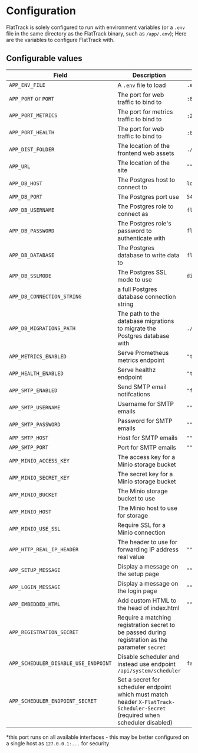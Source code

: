 # Configuration

FlatTrack is solely configured to run with environment variables (or a `.env` file in the same directory as the FlatTrack binary, such as `/app/.env`); Here are the variables to configure FlatTrack with.

## Configurable values

| Field                                | Description                                                                                                                   | Default               |
|--------------------------------------|-------------------------------------------------------------------------------------------------------------------------------|-----------------------|
| `APP_ENV_FILE`                       | A `.env` file to load                                                                                                         | `.env`                |
| `APP_PORT` or `PORT`                 | The port for web traffic to bind to                                                                                           | `:8080` *             |
| `APP_PORT_METRICS`                   | The port for metrics traffic to bind to                                                                                       | `:2112` *             |
| `APP_PORT_HEALTH`                    | The port for web traffic to bind to                                                                                           | `:8081` *             |
| `APP_DIST_FOLDER`                    | The location of the frontend web assets                                                                                       | `./dist`              |
| `APP_URL`                            | The location of the site                                                                                                      | `""`                  |
| `APP_DB_HOST`                        | The Postgres host to connect to                                                                                               | `localhost`           |
| `APP_DB_PORT`                        | The Postgres port use                                                                                                         | `5432`                |
| `APP_DB_USERNAME`                    | The Postgres role to connect as                                                                                               | `flattrack`           |
| `APP_DB_PASSWORD`                    | The Postgres role's password to authenticate with                                                                             | `flattrack`           |
| `APP_DB_DATABASE`                    | The Postgres database to write data to                                                                                        | `flattrack`           |
| `APP_DB_SSLMODE`                     | The Postgres SSL mode to use                                                                                                  | `disable`             |
| `APP_DB_CONNECTION_STRING`           | a full Postgres database connection string                                                                                    |                       |
| `APP_DB_MIGRATIONS_PATH`             | The path to the database migrations to migrate the Postgres database with                                                     | `./kodata/migrations` |
| `APP_METRICS_ENABLED`                | Serve Prometheus metrics endpoint                                                                                             | `"true"`              |
| `APP_HEALTH_ENABLED`                 | Serve healthz endpoint                                                                                                        | `"true"`              |
| `APP_SMTP_ENABLED`                   | Send SMTP email notifcations                                                                                                  | `"false"`             |
| `APP_SMTP_USERNAME`                  | Username for SMTP emails                                                                                                      | `""`                  |
| `APP_SMTP_PASSWORD`                  | Password for SMTP emails                                                                                                      | `""`                  |
| `APP_SMTP_HOST`                      | Host for SMTP emails                                                                                                          | `""`                  |
| `APP_SMTP_PORT`                      | Port for SMTP emails                                                                                                          | `""`                  |
| `APP_MINIO_ACCESS_KEY`               | The access key for a Minio storage bucket                                                                                     |                       |
| `APP_MINIO_SECRET_KEY`               | The secret key for a Minio storage bucket                                                                                     |                       |
| `APP_MINIO_BUCKET`                   | The Minio storage bucket to use                                                                                               |                       |
| `APP_MINIO_HOST`                     | The Minio host to use for storage                                                                                             |                       |
| `APP_MINIO_USE_SSL`                  | Require SSL for a Minio connection                                                                                            |                       |
| `APP_HTTP_REAL_IP_HEADER`            | The header to use for forwarding IP address real value                                                                        | `""`                  |
| `APP_SETUP_MESSAGE`                  | Display a message on the setup page                                                                                           | `""`                  |
| `APP_LOGIN_MESSAGE`                  | Display a message on the login page                                                                                           | `""`                  |
| `APP_EMBEDDED_HTML`                  | Add custom HTML to the head of index.html                                                                                     | `""`                  |
| `APP_REGISTRATION_SECRET`            | Require a matching registration secret to be passed during registration as the parameter `secret`                             |                       |
| `APP_SCHEDULER_DISABLE_USE_ENDPOINT` | Disable scheduler and instead use endpoint `/api/system/scheduler`                                                            | `false`               |
| `APP_SCHEDULER_ENDPOINT_SECRET`      | Set a secret for scheduler endpoint which must match header `X-FlatTrack-Scheduler-Secret` (required when scheduler disabled) |                       |

\*this port runs on all available interfaces - this may be better configured on a single host as `127.0.0.1:...` for security

